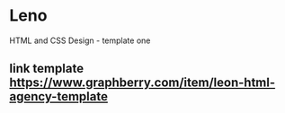 # Leno

HTML and CSS Design - template one

## link template https://www.graphberry.com/item/leon-html-agency-template
